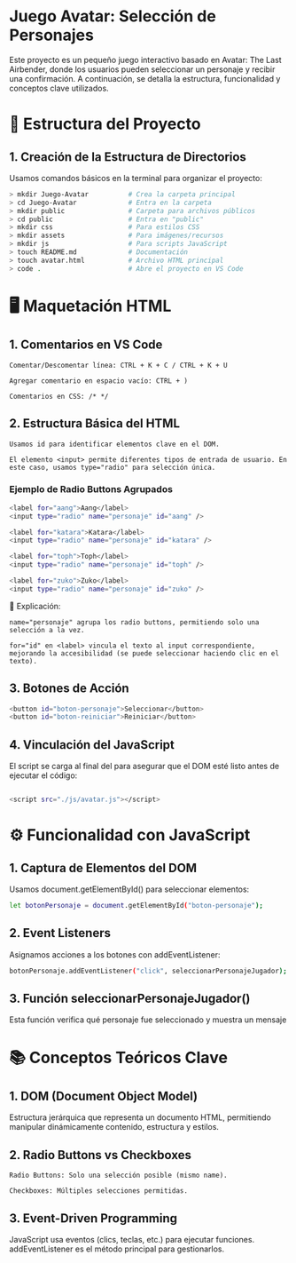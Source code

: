 # Juego Avatar: Selección de Personajes

Este proyecto es un pequeño juego interactivo basado en Avatar: The Last Airbender, donde los usuarios pueden seleccionar un personaje y recibir una confirmación. A continuación, se detalla la estructura, funcionalidad y conceptos clave utilizados.

# 📂 Estructura del Proyecto
## 1. Creación de la Estructura de Directorios

Usamos comandos básicos en la terminal para organizar el proyecto:

```sh
> mkdir Juego-Avatar          # Crea la carpeta principal
> cd Juego-Avatar             # Entra en la carpeta
> mkdir public                # Carpeta para archivos públicos
> cd public                   # Entra en "public"
> mkdir css                   # Para estilos CSS
> mkdir assets                # Para imágenes/recursos
> mkdir js                    # Para scripts JavaScript
> touch README.md             # Documentación
> touch avatar.html           # Archivo HTML principal
> code .                      # Abre el proyecto en VS Code

```
# 🖥️ Maquetación HTML
## 1. Comentarios en VS Code

    Comentar/Descomentar línea: CTRL + K + C / CTRL + K + U

    Agregar comentario en espacio vacío: CTRL + )

    Comentarios en CSS: /* */

## 2. Estructura Básica del HTML

    Usamos id para identificar elementos clave en el DOM.

    El elemento <input> permite diferentes tipos de entrada de usuario. En este caso, usamos type="radio" para selección única.

### Ejemplo de Radio Buttons Agrupados

```sh
<label for="aang">Aang</label>
<input type="radio" name="personaje" id="aang" />

<label for="katara">Katara</label>
<input type="radio" name="personaje" id="katara" />

<label for="toph">Toph</label>
<input type="radio" name="personaje" id="toph" />

<label for="zuko">Zuko</label>
<input type="radio" name="personaje" id="zuko" />

```
🔹 Explicación:

    name="personaje" agrupa los radio buttons, permitiendo solo una selección a la vez.

    for="id" en <label> vincula el texto al input correspondiente, mejorando la accesibilidad (se puede seleccionar haciendo clic en el texto).

## 3. Botones de Acción

```sh
<button id="boton-personaje">Seleccionar</button>
<button id="boton-reiniciar">Reiniciar</button>

```

## 4. Vinculación del JavaScript
El script se carga al final del <body> para asegurar que el DOM esté listo antes de ejecutar el código:

```sh

<script src="./js/avatar.js"></script>

```

# ⚙️ Funcionalidad con JavaScript
## 1. Captura de Elementos del DOM

Usamos document.getElementById() para seleccionar elementos:

```sh
let botonPersonaje = document.getElementById("boton-personaje");
```

## 2. Event Listeners

Asignamos acciones a los botones con addEventListener:

```sh
botonPersonaje.addEventListener("click", seleccionarPersonajeJugador);
```

## 3. Función seleccionarPersonajeJugador()

Esta función verifica qué personaje fue seleccionado y muestra un mensaje

# 📚 Conceptos Teóricos Clave
## 1. DOM (Document Object Model)

Estructura jerárquica que representa un documento HTML, permitiendo manipular dinámicamente contenido, estructura y estilos.

## 2. Radio Buttons vs Checkboxes

    Radio Buttons: Solo una selección posible (mismo name).

    Checkboxes: Múltiples selecciones permitidas.

## 3. Event-Driven Programming

JavaScript usa eventos (clics, teclas, etc.) para ejecutar funciones. addEventListener es el método principal para gestionarlos.